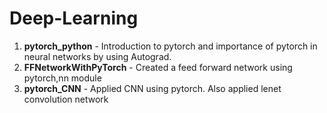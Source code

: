 # Deep-Learning

1. **pytorch_python** - Introduction to pytorch and importance of pytorch in neural networks by using Autograd.
2. **FFNetworkWithPyTorch** - Created a feed forward network using pytorch,nn module
3. **pytorch_CNN** - Applied CNN using pytorch. Also applied lenet convolution network
